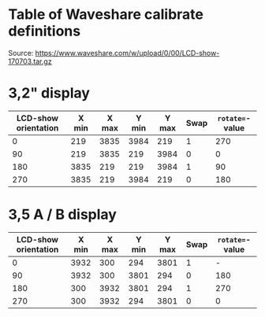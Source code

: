 # Table of Waveshare calibrate definitions

Source: <https://www.waveshare.com/w/upload/0/00/LCD-show-170703.tar.gz>

# 3,2" display

| LCD-show orientation | X min | X max | Y min | Y max | Swap | ``rotate=``-value|
|----------------------|-------|-------|-------|-------|------|------------------|
|   0                  |  219  | 3835  | 3984  |  219  | 1    | 270              |
|  90                  |  219  | 3835  |  219  | 3984  | 0    |   0              |
| 180                  | 3835  |  219  |  219  | 3984  | 1    |  90              |
| 270                  | 3835  |  219  | 3984  |  219  | 0    | 180              |


# 3,5 A / B display

| LCD-show orientation | X min | X max | Y min | Y max | Swap | ``rotate=``-value|
|----------------------|-------|-------|-------|-------|------|------------------|
|   0                  | 3932  |  300  |  294  | 3801  | 1    | -                |
|  90                  | 3932  |  300  | 3801  |  294  | 0    | 180              |
| 180                  |  300  | 3932  | 3801  |  294  | 1    | 270              |
| 270                  |  300  | 3932  |  294  | 3801  | 0    |   0              |
